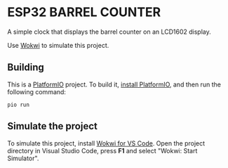 # ESP32 BARREL COUNTER

A simple clock that displays the barrel counter on an LCD1602 display.

Use [Wokwi](https://marketplace.visualstudio.com/items?itemName=wokwi.wokwi-vscode) to simulate this project.

## Building

This is a [PlatformIO](https://platformio.org) project. To build it, [install PlatformIO](https://docs.platformio.org/en/latest/core/installation/index.html), and then run the following command:

```
pio run
```

## Simulate the project

To simulate this project, install [Wokwi for VS Code](https://marketplace.visualstudio.com/items?itemName=wokwi.wokwi-vscode). Open the project directory in Visual Studio Code, press **F1** and select "Wokwi: Start Simulator".
